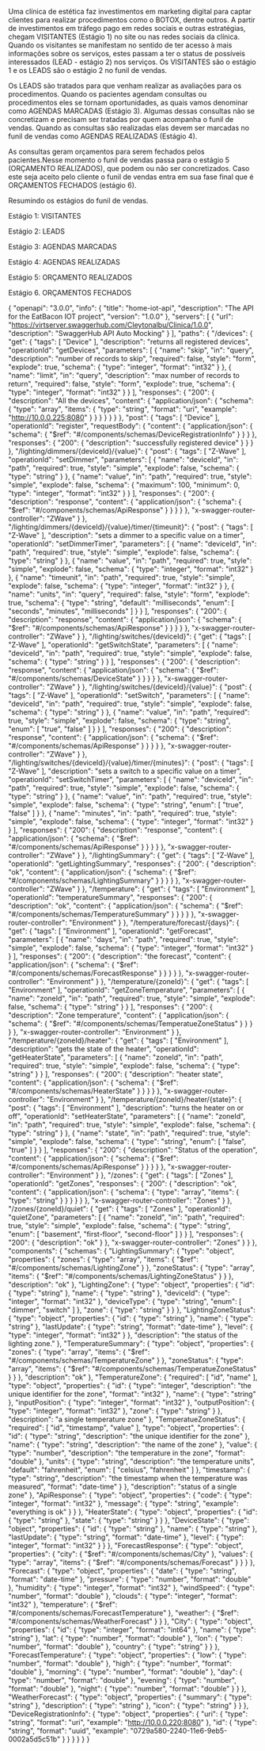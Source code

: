 Uma clínica de estética faz investimentos em marketing digital para captar clientes para realizar procedimentos como o BOTOX, dentre outros. A partir de investimentos em tráfego pago em redes sociais e outras estratégias, chegam VISITANTES (Estágio 1)  no site ou nas redes sociais da clínica. Quando os visitantes se manifestam no sentido de ter acesso à mais informações sobre os serviços, estes passam a ter o status de possíveis interessados (LEAD - estágio 2) nos serviços. Os VISITANTES são o estágio 1 e os LEADS são o estágio 2 no funil de vendas.

Os LEADS são tratados para que venham realizar as avaliações para os procedimentos. Quando os pacientes agendam consultas ou procedimentos eles se tornam oportunidades, as quais vamos denominar como AGENDAS MARCADAS (Estágio 3). Algumas dessas consultas não se concretizam e precisam ser tratadas por quem acompanha o funil de vendas. Quando as consultas são realizadas elas devem ser marcadas no funil de vendas como AGENDAS REALIZADAS (Estágio 4).

As consultas geram orçamentos para serem fechados pelos pacientes.Nesse momento o funil de vendas passa para o estágio 5  (ORÇAMENTO REALIZADOS), que podem ou não ser concretizados. Caso este seja aceito pelo cliente o funil de vendas entra em sua fase final que é ORÇAMENTOS FECHADOS (estágio 6).

Resumindo os estágios do funil de vendas.

Estágio 1: VISITANTES

Estágio 2: LEADS

Estágio 3: AGENDAS MARCADAS 

Estágio 4: AGENDAS REALIZADAS 

Estágio 5: ORÇAMENTO REALIZADOS

Estágio 6. ORÇAMENTOS FECHADOS

{
  "openapi": "3.0.0",
  "info": {
    "title": "home-iot-api",
    "description": "The API for the EatBacon IOT project",
    "version": "1.0.0"
  },
  "servers": [
    {
      "url": "https://virtserver.swaggerhub.com/Cleytonalbu/Clinica/1.0.0",
      "description": "SwaggerHub API Auto Mocking"
    }
  ],
  "paths": {
    "/devices": {
      "get": {
        "tags": [
          "Device"
        ],
        "description": "returns all registered devices",
        "operationId": "getDevices",
        "parameters": [
          {
            "name": "skip",
            "in": "query",
            "description": "number of records to skip",
            "required": false,
            "style": "form",
            "explode": true,
            "schema": {
              "type": "integer",
              "format": "int32"
            }
          },
          {
            "name": "limit",
            "in": "query",
            "description": "max number of records to return",
            "required": false,
            "style": "form",
            "explode": true,
            "schema": {
              "type": "integer",
              "format": "int32"
            }
          }
        ],
        "responses": {
          "200": {
            "description": "All the devices",
            "content": {
              "application/json": {
                "schema": {
                  "type": "array",
                  "items": {
                    "type": "string",
                    "format": "uri",
                    "example": "http://10.0.0.225:8080"
                  }
                }
              }
            }
          }
        }
      },
      "post": {
        "tags": [
          "Device"
        ],
        "operationId": "register",
        "requestBody": {
          "content": {
            "application/json": {
              "schema": {
                "$ref": "#/components/schemas/DeviceRegistrationInfo"
              }
            }
          }
        },
        "responses": {
          "200": {
            "description": "successfully registered device"
          }
        }
      }
    },
    "/lighting/dimmers/{deviceId}/{value}": {
      "post": {
        "tags": [
          "Z-Wave"
        ],
        "operationId": "setDimmer",
        "parameters": [
          {
            "name": "deviceId",
            "in": "path",
            "required": true,
            "style": "simple",
            "explode": false,
            "schema": {
              "type": "string"
            }
          },
          {
            "name": "value",
            "in": "path",
            "required": true,
            "style": "simple",
            "explode": false,
            "schema": {
              "maximum": 100,
              "minimum": 0,
              "type": "integer",
              "format": "int32"
            }
          }
        ],
        "responses": {
          "200": {
            "description": "response",
            "content": {
              "application/json": {
                "schema": {
                  "$ref": "#/components/schemas/ApiResponse"
                }
              }
            }
          }
        },
        "x-swagger-router-controller": "ZWave"
      }
    },
    "/lighting/dimmers/{deviceId}/{value}/timer/{timeunit}": {
      "post": {
        "tags": [
          "Z-Wave"
        ],
        "description": "sets a dimmer to a specific value on a timer",
        "operationId": "setDimmerTimer",
        "parameters": [
          {
            "name": "deviceId",
            "in": "path",
            "required": true,
            "style": "simple",
            "explode": false,
            "schema": {
              "type": "string"
            }
          },
          {
            "name": "value",
            "in": "path",
            "required": true,
            "style": "simple",
            "explode": false,
            "schema": {
              "type": "integer",
              "format": "int32"
            }
          },
          {
            "name": "timeunit",
            "in": "path",
            "required": true,
            "style": "simple",
            "explode": false,
            "schema": {
              "type": "integer",
              "format": "int32"
            }
          },
          {
            "name": "units",
            "in": "query",
            "required": false,
            "style": "form",
            "explode": true,
            "schema": {
              "type": "string",
              "default": "milliseconds",
              "enum": [
                "seconds",
                "minutes",
                "milliseconds"
              ]
            }
          }
        ],
        "responses": {
          "200": {
            "description": "response",
            "content": {
              "application/json": {
                "schema": {
                  "$ref": "#/components/schemas/ApiResponse"
                }
              }
            }
          }
        },
        "x-swagger-router-controller": "ZWave"
      }
    },
    "/lighting/switches/{deviceId}": {
      "get": {
        "tags": [
          "Z-Wave"
        ],
        "operationId": "getSwitchState",
        "parameters": [
          {
            "name": "deviceId",
            "in": "path",
            "required": true,
            "style": "simple",
            "explode": false,
            "schema": {
              "type": "string"
            }
          }
        ],
        "responses": {
          "200": {
            "description": "response",
            "content": {
              "application/json": {
                "schema": {
                  "$ref": "#/components/schemas/DeviceState"
                }
              }
            }
          }
        },
        "x-swagger-router-controller": "ZWave"
      }
    },
    "/lighting/switches/{deviceId}/{value}": {
      "post": {
        "tags": [
          "Z-Wave"
        ],
        "operationId": "setSwitch",
        "parameters": [
          {
            "name": "deviceId",
            "in": "path",
            "required": true,
            "style": "simple",
            "explode": false,
            "schema": {
              "type": "string"
            }
          },
          {
            "name": "value",
            "in": "path",
            "required": true,
            "style": "simple",
            "explode": false,
            "schema": {
              "type": "string",
              "enum": [
                "true",
                "false"
              ]
            }
          }
        ],
        "responses": {
          "200": {
            "description": "response",
            "content": {
              "application/json": {
                "schema": {
                  "$ref": "#/components/schemas/ApiResponse"
                }
              }
            }
          }
        },
        "x-swagger-router-controller": "ZWave"
      }
    },
    "/lighting/switches/{deviceId}/{value}/timer/{minutes}": {
      "post": {
        "tags": [
          "Z-Wave"
        ],
        "description": "sets a switch to a specific value on a timer",
        "operationId": "setSwitchTimer",
        "parameters": [
          {
            "name": "deviceId",
            "in": "path",
            "required": true,
            "style": "simple",
            "explode": false,
            "schema": {
              "type": "string"
            }
          },
          {
            "name": "value",
            "in": "path",
            "required": true,
            "style": "simple",
            "explode": false,
            "schema": {
              "type": "string",
              "enum": [
                "true",
                "false"
              ]
            }
          },
          {
            "name": "minutes",
            "in": "path",
            "required": true,
            "style": "simple",
            "explode": false,
            "schema": {
              "type": "integer",
              "format": "int32"
            }
          }
        ],
        "responses": {
          "200": {
            "description": "response",
            "content": {
              "application/json": {
                "schema": {
                  "$ref": "#/components/schemas/ApiResponse"
                }
              }
            }
          }
        },
        "x-swagger-router-controller": "ZWave"
      }
    },
    "/lightingSummary": {
      "get": {
        "tags": [
          "Z-Wave"
        ],
        "operationId": "getLightingSummary",
        "responses": {
          "200": {
            "description": "ok",
            "content": {
              "application/json": {
                "schema": {
                  "$ref": "#/components/schemas/LightingSummary"
                }
              }
            }
          }
        },
        "x-swagger-router-controller": "ZWave"
      }
    },
    "/temperature": {
      "get": {
        "tags": [
          "Environment"
        ],
        "operationId": "temperatureSummary",
        "responses": {
          "200": {
            "description": "ok",
            "content": {
              "application/json": {
                "schema": {
                  "$ref": "#/components/schemas/TemperatureSummary"
                }
              }
            }
          }
        },
        "x-swagger-router-controller": "Environment"
      }
    },
    "/temperature/forecast/{days}": {
      "get": {
        "tags": [
          "Environment"
        ],
        "operationId": "getForecast",
        "parameters": [
          {
            "name": "days",
            "in": "path",
            "required": true,
            "style": "simple",
            "explode": false,
            "schema": {
              "type": "integer",
              "format": "int32"
            }
          }
        ],
        "responses": {
          "200": {
            "description": "the forecast",
            "content": {
              "application/json": {
                "schema": {
                  "$ref": "#/components/schemas/ForecastResponse"
                }
              }
            }
          }
        },
        "x-swagger-router-controller": "Environment"
      }
    },
    "/temperature/{zoneId}": {
      "get": {
        "tags": [
          "Environment"
        ],
        "operationId": "getZoneTemperature",
        "parameters": [
          {
            "name": "zoneId",
            "in": "path",
            "required": true,
            "style": "simple",
            "explode": false,
            "schema": {
              "type": "string"
            }
          }
        ],
        "responses": {
          "200": {
            "description": "Zone temperature",
            "content": {
              "application/json": {
                "schema": {
                  "$ref": "#/components/schemas/TemperatueZoneStatus"
                }
              }
            }
          }
        },
        "x-swagger-router-controller": "Environment"
      }
    },
    "/temperature/{zoneId}/heater": {
      "get": {
        "tags": [
          "Environment"
        ],
        "description": "gets the state of the heater",
        "operationId": "getHeaterState",
        "parameters": [
          {
            "name": "zoneId",
            "in": "path",
            "required": true,
            "style": "simple",
            "explode": false,
            "schema": {
              "type": "string"
            }
          }
        ],
        "responses": {
          "200": {
            "description": "heater state",
            "content": {
              "application/json": {
                "schema": {
                  "$ref": "#/components/schemas/HeaterState"
                }
              }
            }
          }
        },
        "x-swagger-router-controller": "Environment"
      }
    },
    "/temperature/{zoneId}/heater/{state}": {
      "post": {
        "tags": [
          "Environment"
        ],
        "description": "turns the heater on or off",
        "operationId": "setHeaterState",
        "parameters": [
          {
            "name": "zoneId",
            "in": "path",
            "required": true,
            "style": "simple",
            "explode": false,
            "schema": {
              "type": "string"
            }
          },
          {
            "name": "state",
            "in": "path",
            "required": true,
            "style": "simple",
            "explode": false,
            "schema": {
              "type": "string",
              "enum": [
                "false",
                "true"
              ]
            }
          }
        ],
        "responses": {
          "200": {
            "description": "Status of the operation",
            "content": {
              "application/json": {
                "schema": {
                  "$ref": "#/components/schemas/ApiResponse"
                }
              }
            }
          }
        },
        "x-swagger-router-controller": "Environment"
      }
    },
    "/zones": {
      "get": {
        "tags": [
          "Zones"
        ],
        "operationId": "getZones",
        "responses": {
          "200": {
            "description": "ok",
            "content": {
              "application/json": {
                "schema": {
                  "type": "array",
                  "items": {
                    "type": "string"
                  }
                }
              }
            }
          }
        },
        "x-swagger-router-controller": "Zones"
      }
    },
    "/zones/{zoneId}/quiet": {
      "get": {
        "tags": [
          "Zones"
        ],
        "operationId": "quietZone",
        "parameters": [
          {
            "name": "zoneId",
            "in": "path",
            "required": true,
            "style": "simple",
            "explode": false,
            "schema": {
              "type": "string",
              "enum": [
                "basement",
                "first-floor",
                "second-floor"
              ]
            }
          }
        ],
        "responses": {
          "200": {
            "description": "ok"
          }
        },
        "x-swagger-router-controller": "Zones"
      }
    }
  },
  "components": {
    "schemas": {
      "LightingSummary": {
        "type": "object",
        "properties": {
          "zones": {
            "type": "array",
            "items": {
              "$ref": "#/components/schemas/LightingZone"
            }
          },
          "zoneStatus": {
            "type": "array",
            "items": {
              "$ref": "#/components/schemas/LightingZoneStatus"
            }
          }
        },
        "description": "ok"
      },
      "LightingZone": {
        "type": "object",
        "properties": {
          "id": {
            "type": "string"
          },
          "name": {
            "type": "string"
          },
          "deviceId": {
            "type": "integer",
            "format": "int32"
          },
          "deviceType": {
            "type": "string",
            "enum": [
              "dimmer",
              "switch"
            ]
          },
          "zone": {
            "type": "string"
          }
        }
      },
      "LightingZoneStatus": {
        "type": "object",
        "properties": {
          "id": {
            "type": "string"
          },
          "name": {
            "type": "string"
          },
          "lastUpdate": {
            "type": "string",
            "format": "date-time"
          },
          "level": {
            "type": "integer",
            "format": "int32"
          }
        },
        "description": "the status of the lighting zone."
      },
      "TemperatureSummary": {
        "type": "object",
        "properties": {
          "zones": {
            "type": "array",
            "items": {
              "$ref": "#/components/schemas/TemperatureZone"
            }
          },
          "zoneStatus": {
            "type": "array",
            "items": {
              "$ref": "#/components/schemas/TemperatueZoneStatus"
            }
          }
        },
        "description": "ok"
      },
      "TemperatureZone": {
        "required": [
          "id",
          "name"
        ],
        "type": "object",
        "properties": {
          "id": {
            "type": "integer",
            "description": "the unique identifier for the zone",
            "format": "int32"
          },
          "name": {
            "type": "string"
          },
          "inputPosition": {
            "type": "integer",
            "format": "int32"
          },
          "outputPosition": {
            "type": "integer",
            "format": "int32"
          },
          "zone": {
            "type": "string"
          }
        },
        "description": "a single temperature zone"
      },
      "TemperatueZoneStatus": {
        "required": [
          "id",
          "timestamp",
          "value"
        ],
        "type": "object",
        "properties": {
          "id": {
            "type": "string",
            "description": "the unique identifier for the zone"
          },
          "name": {
            "type": "string",
            "description": "the name of the zone"
          },
          "value": {
            "type": "number",
            "description": "the temperature in the zone",
            "format": "double"
          },
          "units": {
            "type": "string",
            "description": "the temperature units",
            "default": "fahrenheit",
            "enum": [
              "celsius",
              "fahrenheit"
            ]
          },
          "timestamp": {
            "type": "string",
            "description": "the timestamp when the temperature was measured",
            "format": "date-time"
          }
        },
        "description": "status of a single zone"
      },
      "ApiResponse": {
        "type": "object",
        "properties": {
          "code": {
            "type": "integer",
            "format": "int32"
          },
          "message": {
            "type": "string",
            "example": "everything is ok"
          }
        }
      },
      "HeaterState": {
        "type": "object",
        "properties": {
          "id": {
            "type": "string"
          },
          "state": {
            "type": "string"
          }
        }
      },
      "DeviceState": {
        "type": "object",
        "properties": {
          "id": {
            "type": "string"
          },
          "name": {
            "type": "string"
          },
          "lastUpdate": {
            "type": "string",
            "format": "date-time"
          },
          "level": {
            "type": "integer",
            "format": "int32"
          }
        }
      },
      "ForecastResponse": {
        "type": "object",
        "properties": {
          "city": {
            "$ref": "#/components/schemas/City"
          },
          "values": {
            "type": "array",
            "items": {
              "$ref": "#/components/schemas/Forecast"
            }
          }
        }
      },
      "Forecast": {
        "type": "object",
        "properties": {
          "date": {
            "type": "string",
            "format": "date-time"
          },
          "pressure": {
            "type": "number",
            "format": "double"
          },
          "humidity": {
            "type": "integer",
            "format": "int32"
          },
          "windSpeed": {
            "type": "number",
            "format": "double"
          },
          "clouds": {
            "type": "integer",
            "format": "int32"
          },
          "temperature": {
            "$ref": "#/components/schemas/ForecastTemperature"
          },
          "weather": {
            "$ref": "#/components/schemas/WeatherForecast"
          }
        }
      },
      "City": {
        "type": "object",
        "properties": {
          "id": {
            "type": "integer",
            "format": "int64"
          },
          "name": {
            "type": "string"
          },
          "lat": {
            "type": "number",
            "format": "double"
          },
          "lon": {
            "type": "number",
            "format": "double"
          },
          "country": {
            "type": "string"
          }
        }
      },
      "ForecastTemperature": {
        "type": "object",
        "properties": {
          "low": {
            "type": "number",
            "format": "double"
          },
          "high": {
            "type": "number",
            "format": "double"
          },
          "morning": {
            "type": "number",
            "format": "double"
          },
          "day": {
            "type": "number",
            "format": "double"
          },
          "evening": {
            "type": "number",
            "format": "double"
          },
          "night": {
            "type": "number",
            "format": "double"
          }
        }
      },
      "WeatherForecast": {
        "type": "object",
        "properties": {
          "summary": {
            "type": "string"
          },
          "description": {
            "type": "string"
          },
          "icon": {
            "type": "string"
          }
        }
      },
      "DeviceRegistrationInfo": {
        "type": "object",
        "properties": {
          "uri": {
            "type": "string",
            "format": "uri",
            "example": "http://10.0.0.220:8080"
          },
          "id": {
            "type": "string",
            "format": "uuid",
            "example": "0729a580-2240-11e6-9eb5-0002a5d5c51b"
          }
        }
      }
    }
  }
}
